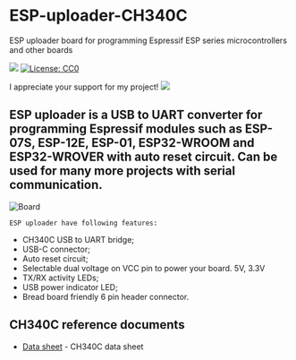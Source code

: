 # ESP-uploader-CH340C
ESP uploader board for programming Espressif ESP series microcontrollers and other boards

[![](https://img.shields.io/github/v/release/srg74/ESP-uploader)](https://img.shields.io/github/v/release/srg74/ESP-uploader)
[![License: CC0](https://img.shields.io/badge/License-MIT-blue.svg?style=flat-square)](https://github.com/srg74/ESP-uploader/blob/master/LICENSE)

I appreciate your support for my project! [![](https://www.paypalobjects.com/en_US/i/btn/btn_donateCC_LG.gif)](https://www.paypal.com/cgi-bin/webscr?cmd=_s-xclick&hosted_button_id=VU7L89Z2RR7S4&source=url)

## ESP uploader is a USB to UART converter for programming Espressif modules such as ESP-07S, ESP-12E, ESP-01, ESP32-WROOM and ESP32-WROVER with auto reset circuit. Can be used for many more projects with serial communication.

![Board](https://github.com/srg74/ESP-uploader/blob/master/Images/ESP-uploader_small.jpg)

```
ESP uploader have following features:
```
-   CH340C USB to UART bridge;
-   USB-C connector;
-   Auto reset circuit;
-   Selectable dual voltage on VCC pin to power your board. 5V, 3.3V
-   TX/RX activity LEDs;
-   USB power indicator LED;
-   Bread board friendly 6 pin header connector.

## CH340C reference documents

-   [Data sheet](https://www.mpja.com/download/35227cpdata.pdf) - CH340C data sheet
